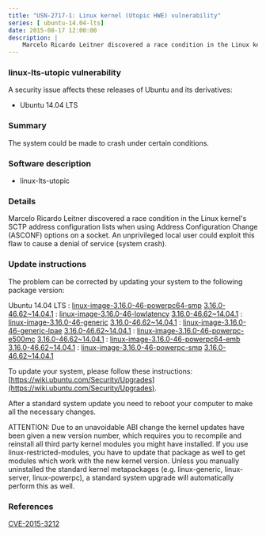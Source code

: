 ```yaml
---
title: "USN-2717-1: Linux kernel (Utopic HWE) vulnerability"
series: [ ubuntu-14.04-lts]
date: 2015-08-17 12:00:00
description: |
    Marcelo Ricardo Leitner discovered a race condition in the Linux kernel&#39;s SCTP address configuration lists when using Address Configuration Change (ASCONF) options on a socket. An unprivileged local user could exploit this flaw to cause a denial of service (system crash). 
--- 
```

 
 


### linux-lts-utopic vulnerability

A security issue affects these releases of Ubuntu and its derivatives:

* Ubuntu 14.04 LTS

### Summary

The system could be made to crash under certain conditions. 

### Software description

* linux-lts-utopic 

### Details

Marcelo Ricardo Leitner discovered a race condition in the Linux kernel&#39;s SCTP address configuration lists when using Address Configuration Change (ASCONF) options on a socket. An unprivileged local user could exploit this flaw to cause a denial of service (system crash). 

### Update instructions

The problem can be corrected by updating your system to the following package version:

Ubuntu 14.04 LTS
 : [linux-image-3.16.0-46-powerpc64-smp](https://launchpad.net/ubuntu/+source/linux-lts-utopic) <span> [3.16.0-46.62~14.04.1](https://launchpad.net/ubuntu/+source/linux-lts-utopic/3.16.0-46.62~14.04.1) </span> 
 : [linux-image-3.16.0-46-lowlatency](https://launchpad.net/ubuntu/+source/linux-lts-utopic) <span> [3.16.0-46.62~14.04.1](https://launchpad.net/ubuntu/+source/linux-lts-utopic/3.16.0-46.62~14.04.1) </span> 
 : [linux-image-3.16.0-46-generic](https://launchpad.net/ubuntu/+source/linux-lts-utopic) <span> [3.16.0-46.62~14.04.1](https://launchpad.net/ubuntu/+source/linux-lts-utopic/3.16.0-46.62~14.04.1) </span> 
 : [linux-image-3.16.0-46-generic-lpae](https://launchpad.net/ubuntu/+source/linux-lts-utopic) <span> [3.16.0-46.62~14.04.1](https://launchpad.net/ubuntu/+source/linux-lts-utopic/3.16.0-46.62~14.04.1) </span> 
 : [linux-image-3.16.0-46-powerpc-e500mc](https://launchpad.net/ubuntu/+source/linux-lts-utopic) <span> [3.16.0-46.62~14.04.1](https://launchpad.net/ubuntu/+source/linux-lts-utopic/3.16.0-46.62~14.04.1) </span> 
 : [linux-image-3.16.0-46-powerpc64-emb](https://launchpad.net/ubuntu/+source/linux-lts-utopic) <span> [3.16.0-46.62~14.04.1](https://launchpad.net/ubuntu/+source/linux-lts-utopic/3.16.0-46.62~14.04.1) </span> 
 : [linux-image-3.16.0-46-powerpc-smp](https://launchpad.net/ubuntu/+source/linux-lts-utopic) <span> [3.16.0-46.62~14.04.1](https://launchpad.net/ubuntu/+source/linux-lts-utopic/3.16.0-46.62~14.04.1) </span> 

To update your system, please follow these instructions: [https://wiki.ubuntu.com/Security/Upgrades](https://wiki.ubuntu.com/Security/Upgrades).

After a standard system update you need to reboot your computer to make all the necessary changes.

ATTENTION: Due to an unavoidable ABI change the kernel updates have been given a new version number, which requires you to recompile and reinstall all third party kernel modules you might have installed. If you use linux-restricted-modules, you have to update that package as well to get modules which work with the new kernel version. Unless you manually uninstalled the standard kernel metapackages (e.g. linux-generic, linux-server, linux-powerpc), a standard system upgrade will automatically perform this as well. 

### References

 
 [CVE-2015-3212](http://people.ubuntu.com/~ubuntu-security/cve/CVE-2015-3212)
 

